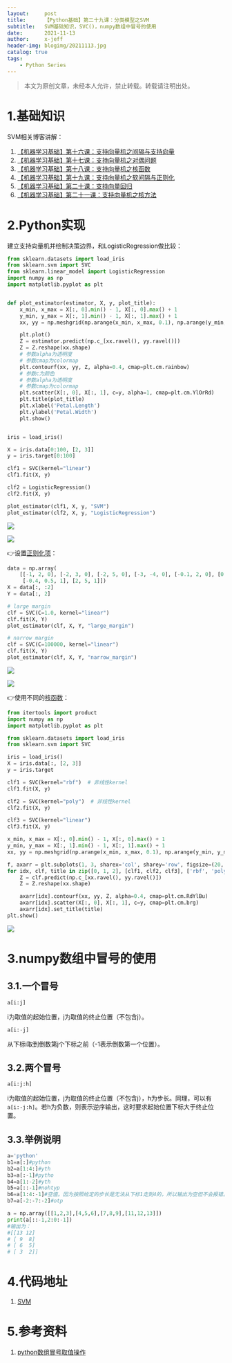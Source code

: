 ```yaml
---
layout:     post
title:      【Python基础】第二十九课：分类模型之SVM
subtitle:   SVM基础知识，SVC()，numpy数组中冒号的使用
date:       2021-11-13
author:     x-jeff
header-img: blogimg/20211113.jpg
catalog: true
tags:
    - Python Series
---
```

>本文为原创文章，未经本人允许，禁止转载。转载请注明出处。

# 1.基础知识

SVM相关博客讲解：

1. [【机器学习基础】第十六课：支持向量机之间隔与支持向量](http://shichaoxin.com/2020/09/14/机器学习基础-第十六课-支持向量机之间隔与支持向量/)
2. [【机器学习基础】第十七课：支持向量机之对偶问题](http://shichaoxin.com/2020/11/18/机器学习基础-第十七课-支持向量机之对偶问题/)
3. [【机器学习基础】第十八课：支持向量机之核函数](http://shichaoxin.com/2021/01/03/机器学习基础-第十八课-支持向量机之核函数/)
4. [【机器学习基础】第十九课：支持向量机之软间隔与正则化](http://shichaoxin.com/2021/03/27/机器学习基础-第十九课-支持向量机之软间隔与正则化/)
5. [【机器学习基础】第二十课：支持向量回归](http://shichaoxin.com/2021/04/27/机器学习基础-第二十课-支持向量回归/)
6. [【机器学习基础】第二十一课：支持向量机之核方法](http://shichaoxin.com/2021/05/26/机器学习基础-第二十一课-支持向量机之核方法/)

# 2.Python实现

建立支持向量机并绘制决策边界，和LogisticRegression做比较：

```python
from sklearn.datasets import load_iris
from sklearn.svm import SVC
from sklearn.linear_model import LogisticRegression
import numpy as np
import matplotlib.pyplot as plt


def plot_estimator(estimator, X, y, plot_title):
    x_min, x_max = X[:, 0].min() - 1, X[:, 0].max() + 1
    y_min, y_max = X[:, 1].min() - 1, X[:, 1].max() + 1
    xx, yy = np.meshgrid(np.arange(x_min, x_max, 0.1), np.arange(y_min, y_max, 0.1))

    plt.plot()
    Z = estimator.predict(np.c_[xx.ravel(), yy.ravel()])
    Z = Z.reshape(xx.shape)
    # 参数alpha为透明度
    # 参数cmap为colormap
    plt.contourf(xx, yy, Z, alpha=0.4, cmap=plt.cm.rainbow)
    # 参数c为颜色
    # 参数alpha为透明度
    # 参数cmap为colormap
    plt.scatter(X[:, 0], X[:, 1], c=y, alpha=1, cmap=plt.cm.YlOrRd)
    plt.title(plot_title)
    plt.xlabel('Petal.Length')
    plt.ylabel('Petal.Width')
    plt.show()


iris = load_iris()

X = iris.data[0:100, [2, 3]]
y = iris.target[0:100]

clf1 = SVC(kernel="linear")
clf1.fit(X, y)

clf2 = LogisticRegression()
clf2.fit(X, y)

plot_estimator(clf1, X, y, "SVM")
plot_estimator(clf2, X, y, "LogisticRegression")
```

![](https://github.com/x-jeff/BlogImage/raw/master/PythonSeries/Lesson29/29x1.png)

![](https://github.com/x-jeff/BlogImage/raw/master/PythonSeries/Lesson29/29x2.png)

👉设置[正则化项](http://shichaoxin.com/2021/03/27/机器学习基础-第十九课-支持向量机之软间隔与正则化/#2正则化)：

```python
data = np.array(
    [[-1, 2, 0], [-2, 3, 0], [-2, 5, 0], [-3, -4, 0], [-0.1, 2, 0], [0.2, 1, 1], [0, 1, 1], [1, 2, 1], [1, 1, 1],
     [-0.4, 0.5, 1], [2, 5, 1]])
X = data[:, :2]
Y = data[:, 2]

# large margin
clf = SVC(C=1.0, kernel="linear")
clf.fit(X, Y)
plot_estimator(clf, X, Y, "large_margin")

# narrow margin
clf = SVC(C=100000, kernel="linear")
clf.fit(X, Y)
plot_estimator(clf, X, Y, "narrow_margin")
```

![](https://github.com/x-jeff/BlogImage/raw/master/PythonSeries/Lesson29/29x3.png)

![](https://github.com/x-jeff/BlogImage/raw/master/PythonSeries/Lesson29/29x4.png)

👉使用不同的[核函数](http://shichaoxin.com/2021/01/03/机器学习基础-第十八课-支持向量机之核函数/)：

```python
from itertools import product
import numpy as np
import matplotlib.pyplot as plt

from sklearn.datasets import load_iris
from sklearn.svm import SVC

iris = load_iris()
X = iris.data[:, [2, 3]]
y = iris.target

clf1 = SVC(kernel="rbf")  # 非线性kernel
clf1.fit(X, y)

clf2 = SVC(kernel="poly")  # 非线性kernel
clf2.fit(X, y)

clf3 = SVC(kernel="linear")
clf3.fit(X, y)

x_min, x_max = X[:, 0].min() - 1, X[:, 0].max() + 1
y_min, y_max = X[:, 1].min() - 1, X[:, 1].max() + 1
xx, yy = np.meshgrid(np.arange(x_min, x_max, 0.1), np.arange(y_min, y_max, 0.1))

f, axarr = plt.subplots(1, 3, sharex='col', sharey='row', figsize=(20, 5))
for idx, clf, title in zip([0, 1, 2], [clf1, clf2, clf3], ['rbf', 'poly', 'linear']):
    Z = clf.predict(np.c_[xx.ravel(), yy.ravel()])
    Z = Z.reshape(xx.shape)

    axarr[idx].contourf(xx, yy, Z, alpha=0.4, cmap=plt.cm.RdYlBu)
    axarr[idx].scatter(X[:, 0], X[:, 1], c=y, cmap=plt.cm.brg)
    axarr[idx].set_title(title)
plt.show()
```

![](https://github.com/x-jeff/BlogImage/raw/master/PythonSeries/Lesson29/29x5.png)

# 3.numpy数组中冒号的使用

## 3.1.一个冒号

```python
a[i:j]
```

i为取值的起始位置，j为取值的终止位置（不包含j）。

```python
a[i:-j]
```

从下标i取到倒数第j个下标之前（-1表示倒数第一个位置）。

## 3.2.两个冒号

```python
a[i:j:h]
```

i为取值的起始位置，j为取值的终止位置（不包含j），h为步长。同理，可以有`a[i:-j:h]`。若h为负数，则表示逆序输出，这时要求起始位置下标大于终止位置。

## 3.3.举例说明

```python
a='python'
b1=a[:]#python
b2=a[1:4:]#yth
b3=a[:-1]#pytho
b4=a[1:-2]#yth
b5=a[::-1]#nohtyp
b6=a[1:4:-1]#空值。因为按照给定的步长是无法从下标1走到4的，所以输出为空但不会报错。
b7=a[-2:-7:-2]#otp

a = np.array([[1,2,3],[4,5,6],[7,8,9],[11,12,13]])
print(a[::-1,2:0:-1])
#输出为：
#[[13 12]
# [ 9  8]
# [ 6  5]
# [ 3  2]]
```

# 4.代码地址

1. [SVM](https://github.com/x-jeff/Python_Code_Demo/tree/master/Demo29)

# 5.参考资料

1. [python数组冒号取值操作](https://www.cnblogs.com/liuys635/p/11209946.html)